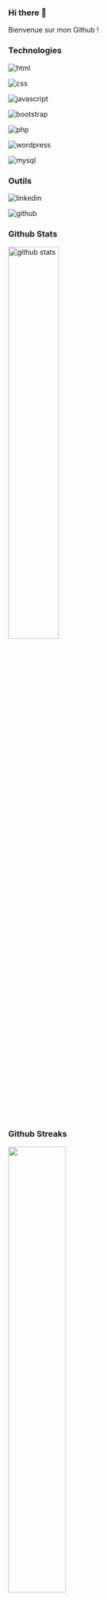 ### Hi there 👋
Bienvenue sur mon Github ! 

### Technologies

![html](https://img.shields.io/badge/Html-000000?style=for-the-badge&logo=Html&logoColor=green)

![css](https://img.shields.io/badge/Css-000000?style=for-the-badge&logo=Css&logoColor=blue)
 
![javascript](https://img.shields.io/badge/Javascript-000000?style=for-the-badge&logo=Javascript&logoColor=yellow&background-color=red)

![bootstrap](https://img.shields.io/badge/Bootstrap-000000?style=for-the-badge&logo=Bootstrap&logoColor=purple)

![php](https://img.shields.io/badge/Php-000000?style=for-the-badge&logo=Php&logoColor=blue)

![wordpress](https://img.shields.io/badge/Wordpress-000000?style=for-the-badge&logo=Wordpress&logoColor=blue)

![mysql](https://img.shields.io/badge/Mysql-000000?style=for-the-badge&logo=Mysql&logoColor=blue)


 
### Outils
![linkedin](https://img.shields.io/badge/Linkedin-000000?style=for-the-badge&logo=Linkedin&logoColor=blue)
 
![github](https://img.shields.io/badge/GitHub-000000?style=for-the-badge&logo=GitHub&logoColor=white)


### Github Stats
<img src="https://github-readme-stats.vercel.app/api?username=StephanieMenard&show_icons=true&theme=dark" alt="github stats" width="45%"/>

### Github Streaks
<img src="https://github-readme-streak-stats.herokuapp.com/?user=StephanieMenard&theme=dark" width="48%">

### Top Languages
 ![Top Langs](https://github-readme-stats.vercel.app/api/top-langs/?username=StephanieMenard&theme=dark&layout=compact)
 


<!--
**StephanieMenard/StephanieMenard** is a ✨ _special_ ✨ repository because its `README.md` (this file) appears on your GitHub profile.

Here are some ideas to get you started:

- 🔭 I’m currently working on ...
- 🌱 I’m currently learning ...
- 👯 I’m looking to collaborate on ...
- 🤔 I’m looking for help with ...
- 💬 Ask me about ...
- 📫 How to reach me: ...
- 😄 Pronouns: ...
- ⚡ Fun fact: ...
-->
